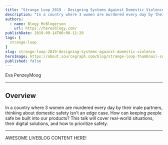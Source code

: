 ```yaml
---
title: "Strange Loop 2019 - Designing Systems Against Domestic Violence"
description: "In a country where 3 women are murdered every day by their male partners, thinking about domestic safety isn't an edge case. How can keeping people safe be built into our products? This talk will cover real-world situations, their digital solutions, and how to prioritize safety."
authors:
  - name: Blogy McBlogerson
    url: https://heresblogy.com/
publishDate: 2019-09-14T00:00-11:20
tags: [
  strange-loop
]
slug: strange-loop-2019-designing-systems-against-domestic-violence
heroImage: https://about.sourcegraph.com/blog/strange-loop-thumbnail-square-v2.jpg
published: false
---
```


<div className="container p-0 liveblog-presenters d-flex w-100 text-center">
  <div className="row m-0 w-100">
      <p className=" mr-12 m-0 w-100">
        <span className="liveblog-presenters__name">Eva PenzeyMoog</span>
        <a href="https://twitter.com/epenzeymoog" target="_blank" title="Twitter"><i className="fa fa-twitter pr-2"></i></a>
        <a href="https://github.com/epenzeymoog" target="_blank" title="GitHub"><i className="fa fa-github pr-2"></i></a>
        <a href="https://evapenzeymoog.com/" target="_blank" title="Speaker's site"><i className="fa fa-globe pr-2"></i></a>
      </p>
  </div>
</div>

---

## Overview

In a country where 3 women are murdered every day by their male partners, thinking about domestic safety isn't an edge case. How can keeping people safe be built into our products? This talk will cover real-world situations, their digital solutions, and how to prioritize safety.

---

AWESOME LIVEBLOG CONTENT HERE!
